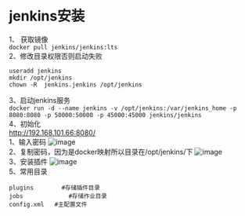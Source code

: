 jenkins安装
==========
1、 获取镜像  
``` docker pull jenkins/jenkins:lts ```  
2、修改目录权限否则启动失败  
```
useradd jenkins
mkdir /opt/jenkins
chown -R  jenkins.jenkins /opt/jenkins
```  
3、启动jenkins服务  
``` docker run -d --name jenkins -v /opt/jenkins:/var/jenkins_home -p 8080:8080 -p 50000:50000 -p 45000:45000 jenkins/jenkins ```  
4、初始化  
http://192.168.101.66:8080/  
1、输入密码
![image](https://github.com/mykubernetes/linux-install/blob/master/image/jenkins1.png)  
2、复制密码，因为是docker映射所以目录在/opt/jenkins/下
![image](https://github.com/mykubernetes/linux-install/blob/master/image/jenkins2.png)  
3、安装插件
![image](https://github.com/mykubernetes/linux-install/blob/master/image/jenkins3.png)  
5、常用目录
```
plugins        #存储插件目录
jobs             #存储作业目录
config.xml   #主配置文件
```
